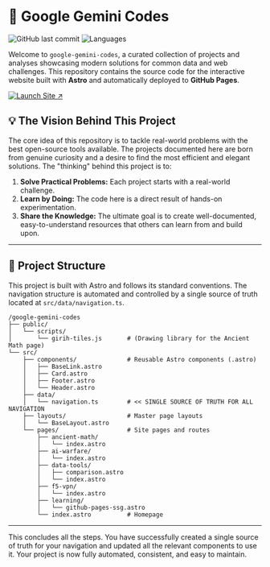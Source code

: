 # :rocket: Google Gemini Codes

![GitHub last commit](https://img.shields.io/github/last-commit/kairin/google-gemini-codes?style=for-the-badge&color=00B8D4)
![Languages](https://img.shields.io/github/languages/top/kairin/google-gemini-codes?style=for-the-badge&color=FFC107)

Welcome to `google-gemini-codes`, a curated collection of projects and analyses showcasing modern solutions for common data and web challenges. This repository contains the source code for the interactive website built with **Astro** and automatically deployed to **GitHub Pages**.

[![Launch Site ↗](https://img.shields.io/badge/Launch-Live%20Website-blue.svg?style=for-the-badge)](https://kairin.github.io/google-gemini-codes/)

## :bulb: The Vision Behind This Project

The core idea of this repository is to tackle real-world problems with the best open-source tools available. The projects documented here are born from genuine curiosity and a desire to find the most efficient and elegant solutions. The "thinking" behind this project is to:

1.  **Solve Practical Problems:** Each project starts with a real-world challenge.
2.  **Learn by Doing:** The code here is a direct result of hands-on experimentation.
3.  **Share the Knowledge:** The ultimate goal is to create well-documented, easy-to-understand resources that others can learn from and build upon.

---

## :file_folder: Project Structure

This project is built with Astro and follows its standard conventions. The navigation structure is automated and controlled by a single source of truth located at `src/data/navigation.ts`.

```
/google-gemini-codes
├── public/
│   └── scripts/
│       └── girih-tiles.js       # (Drawing library for the Ancient Math page)
└── src/
    ├── components/              # Reusable Astro components (.astro)
    │   ├── BaseLink.astro
    │   ├── Card.astro
    │   ├── Footer.astro
    │   └── Header.astro
    ├── data/
    │   └── navigation.ts        # << SINGLE SOURCE OF TRUTH FOR ALL NAVIGATION
    ├── layouts/                 # Master page layouts
    │   └── BaseLayout.astro
    └── pages/                   # Site pages and routes
        ├── ancient-math/
        │   └── index.astro
        ├── ai-warfare/
        │   └── index.astro
        ├── data-tools/
        │   ├── comparison.astro
        │   └── index.astro
        ├── f5-vpn/
        │   └── index.astro
        ├── learning/
        │   └── github-pages-ssg.astro
        └── index.astro          # Homepage
```

---

This concludes all the steps. You have successfully created a single source of truth for your navigation and updated all the relevant components to use it. Your project is now fully automated, consistent, and easy to maintain.
